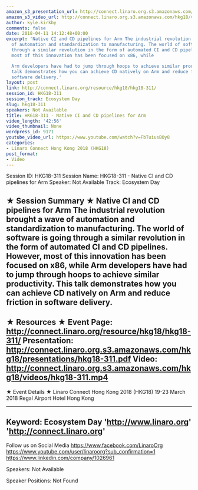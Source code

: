 ```yaml
---
amazon_s3_presentation_url: http://connect.linaro.org.s3.amazonaws.com/hkg18/presentations/hkg18-311.pdf
amazon_s3_video_url: http://connect.linaro.org.s3.amazonaws.com/hkg18/videos/hkg18-311.mp4
author: kyle.kirkby
comments: false
date: 2018-04-11 14:12:48+00:00
excerpt: 'Native CI and CD pipelines for Arm The industrial revolution brought a wave
  of automation and standardization to manufacturing. The world of software is going
  through a similar revolution in the form of automated CI and CD pipelines. However,
  most of this innovation has been focused on x86, while

  Arm developers have had to jump through hoops to achieve similar productivity. This
  talk demonstrates how you can achieve CD natively on Arm and reduce friction in
  software delivery.'
layout: post
link: http://connect.linaro.org/resource/hkg18/hkg18-311/
session_id: HKG18-311
session_track: Ecosystem Day
slug: hkg18-311
speakers: Not Available
title: HKG18-311 - Native CI and CD pipelines for Arm
video_length: '42:56'
video_thumbnail: None
wordpress_id: 9171
youtube_video_url: https://www.youtube.com/watch?v=FbTuiusBOy8
categories:
- Linaro Connect Hong Kong 2018 (HKG18)
post_format:
- Video
---
```


Session ID: HKG18-311
Session Name: HKG18-311 - Native CI and CD pipelines for Arm
Speaker: Not Available
Track: Ecosystem Day


★ Session Summary ★
Native CI and CD pipelines for Arm The industrial revolution brought a wave of automation and standardization to manufacturing. The world of software is going through a similar revolution in the form of automated CI and CD pipelines. However, most of this innovation has been focused on x86, while
Arm developers have had to jump through hoops to achieve similar productivity. This talk demonstrates how you can achieve CD natively on Arm and reduce friction in software delivery.
---------------------------------------------------
★ Resources ★
Event Page: http://connect.linaro.org/resource/hkg18/hkg18-311/
Presentation: http://connect.linaro.org.s3.amazonaws.com/hkg18/presentations/hkg18-311.pdf
Video: http://connect.linaro.org.s3.amazonaws.com/hkg18/videos/hkg18-311.mp4
 ---------------------------------------------------
★ Event Details ★
Linaro Connect Hong Kong 2018 (HKG18)
19-23 March 2018 
Regal Airport Hotel Hong Kong

---------------------------------------------------
Keyword: Ecosystem Day
'http://www.linaro.org'
'http://connect.linaro.org'
---------------------------------------------------
Follow us on Social Media
https://www.facebook.com/LinaroOrg
https://www.youtube.com/user/linaroorg?sub_confirmation=1
https://www.linkedin.com/company/1026961

Speakers: Not Available

Speaker Positions: Not Found



